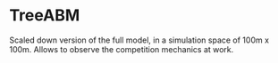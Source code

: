 # TreeABM

Scaled down version of the full model, in a simulation space of 100m x 100m. Allows to observe the competition mechanics at work.






